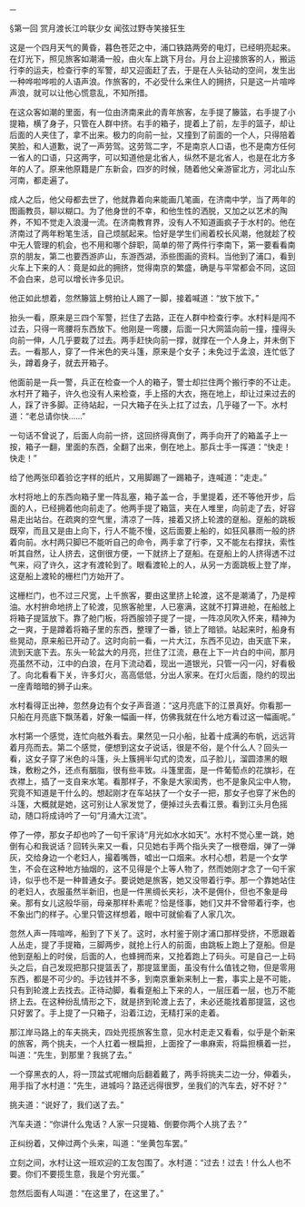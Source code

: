     一 

   §第一回 赏月渡长江吟联少女 闻弦过野寺笑接狂生

   这是一个四月天气的黄昏，暮色苍茫之中，浦口铁路两旁的电灯，已经明亮起来。在灯光下，照见旅客如潮涌一般，由火车上跳下月台。月台上迎接旅客的人，搬运行李的运夫，检查行李的军警，却又迎面赶了去，于是在人头钻动的空间，发生出一种哗啦哗啦的人语声浪。作旅客的，不必受什么来住人的拥挤，只是这一片喧哗声浪，就可以让他心慌意乱，不知所措。

   在这众客如潮的里面，有一位由济南来此的青年旅客，左手提了籐篮，右手提了小提箱，横了身子，只管在人群中挤。右手的箱子，提着上了前，左手的篮子，却让后面的人夹住了，拿不出来。极力的向前一扯，又撞到了前面的一个人，只得陪着笑脸，和人道歉，说了一声劳驾。这劳驾二字，不是南京人口语，也不是南方任何一省人的口语，只这两字，可以知道他是北省人，纵然不是北省人，也是在北方多年的人了。原来他原籍是广东新会，四岁的时候，随着他父亲游宦北方，河北山东河南，都走遍了。

   成人之后，他父母都去世了，他就靠着向来能画几笔画，在济南中学，当了两年的图画教员，聊以糊口。为了他身世的不幸，和他生性的洒脱，又加之以艺术的陶养，不知不觉走入浪漫一流。在济南教育界，没有人不知道画疯子于水村的。他在济南过了两年粉笔生活，自己烦腻起来。恰好是学生们闹着校长风潮，他就趁了校中无人管理的机会，也不用和哪个辞职，简单的带了两件行李南下，第一要看看南京的朋友，第二也要西游庐山，东游西湖，添些图画的资料。当他到了浦口，看到火车上下来的人：竟是如此的拥挤，觉得南京的繁盛，确是与平常都会不同，这回不会白来，总可以增长许多见识。

   他正如此想着，忽然籐篮上劈拍让人踢了一脚，接着喊道：“放下放下。”

   抬头一看，原来是三四个军警，拦住了去路，正在人群中检查行李。水村料是闯不过去，只得一弯腰将东西放下。他刚是一弯腰，后面一只大网篮向前一撞，撞得头向前一伸，人几乎要栽了过去。两手赶快向前一撑，就撑在一个人身上，并未倒下去。一看那人，穿了一件米色的夹斗篷，原来是个女子；未免过于孟浪，连忙低了头，蹲着身子，就去开箱子。

   他面前是一兵一警，兵正在检查一个人的箱子，警士却拦住两个搬行李的不让走。水村开了箱子，许久也没有人来检查，手上搭的大衣，拖在地上，却让过来过去的人，踩了许多脚。正待站起，一只大箱子在头上扛了过去，几乎碰了一下。水村道：“老总请你快……”

   一句话不曾说了，后面人向前一挤，这回挤得真倒了，两手向开了的箱盖子上一按，箱子一翻，里面的东西，全翻了出来，倒在地上。那兵士手一挥道：“快走！快走！”

   给了他两张印着验讫字样的纸片，又用脚踢了一踢箱子，连喊道：“走走。”

   水村将地上的东西向箱子里一阵乱塞，箱子盖一合，手里提着，还不等他开步，后面的人，已经拥着他向前走了。他两手提了箱篮，夹在人堆里，向前走了去，好容易走出站台。在疏爽的空气里，清凉了一阵，接着又挤上轮渡的趸船。趸船的跳板既窄，而且又是由上向下，行人不能不慢，这后面要上船的，如狂风暴雨一般的挤着向前。水村两只脚已不能听自己的命令，两手拿了行李，又不能左右撑扶，索性听其自然，让人挤去，这倒很方便，一下就挤上了趸船。在趸船上的人挤得透不过气来，闷了许久，这才有渡轮到了。眼看渡轮上的人，从另一方面跳板上登了岸，这趸船上渡轮的栅栏门方始开了。

   这栅栏门，也不过三尺宽，上千旅客，要由这里挤上轮渡，这不是潮涌了，乃是榨油。水村拚命地挤上了轮渡，见旅客舱里，人已塞满，这就不打算进舱，在船舷上将箱子提篮放下。靠了舱门板，将西服领子提了一提，一阵凉风吹入怀来，精神为之一爽，于是蹲着将箱子里的东西，整理了一番，锁上了暗锁。站起来时，船身有些晃动，原来船已开动了。这时向前一看，一片大江，东西不见边，由天底下来，流到天底下去。东头一轮盆大的月亮，拦住了江流，悬在上下一片白的中间，那月亮虽然不动，江中的白浪，在月下流动着，现出一道银光，只管一闪一闪，好看极了。向北看看下关，许多灯火，高高低低，分出人家来。在灯火后面，隐约的现出一座青暗暗的狮子山来。

   水村看得正出神，忽然身边有个女子声音道：“这月亮底下的江景真好。你看那一只船在月亮底下飘荡着，好象一幅画一样，仿佛我就在什么地方看过这一幅画呢。”

   水村第一个感觉，连忙向舷外看去。果然见一只小船，扯着十成满的布帆，远远背着月亮而去。第二个感觉，便想到这女子说话，很是不俗，是个什么人？回头一看，这女子穿了米色的斗篷，头上簇拥半勾式的烫发，瓜子脸儿，溜圆漆黑的眼珠，敷粉之外，还点有胭脂，很有些丰致。斗篷里面，是一件葡萄点的花旗衫，在衣襟上，插了一支自来水笔。看那样子，不象是大家闺秀，也不是象风尘中人物，究竟不知道是干什么的。想起刚才在车站扶了一个女子一把，那女子也穿了米色的斗篷，大概就是她，这可别让人家发觉了，便掉过头去看江景。看到江头月色摇动，随口将成诗吟了一句“月涌大江流”。

   停了一停，那女子却也吟了一句千家诗“月光如水水如天”。水村不觉心里一跳，她倒有心和我说话？回转头来又一看，只见她右手两个指头夹了一根卷烟，弹了一弹灰，交给身边一个老妇人，撮着嘴唇，嘘出一口烟来。水村心想，若是一个女学生，不会在这种地方抽烟的，这不见得是个上等人物了，然而她刚才念了一句千家诗，似乎也不是一种普通女子。要说她是旅客，她又没带着行李。那一个靠她站住的老妇人，衣服虽然半新旧，也是一件黑绸长夹衫，决不是佣仆，但也不象是母亲。那有女儿这般华丽，母亲那样朴素呢？恰是怪事，她们又并不曾带着行李，也不象出门的样子。心里只管这样想着，眼中可就偷看了人家几次。

   忽然人声一阵喧哗，船到了下关了。这时，水村鉴于刚才浦口那样受挤，不愿跟着人丛走，提了手提箱，三脚两步，就抢上行人的前面，由跳板上跑上了趸船。但是他到趸船上的时侯，后面的人，也蜂拥而来，又抢着跑上了码头。可是自己一上码头之后，自己发现把那只提篮丢了，那提篮里面，虽没有什么值钱之物，但是零用东西，都是不可少的。手边钱并不多，到南京重新来制上一套，事实上是不可能，只有到轮渡上去找去。正待动脚，看看趸船上下来的人，一层压着一层，也万不能挤上去。在这种纷乱情形之下，就是挤到轮渡上去了，未必还能找着那提篮，这也只好罢了。手上提了一只箱子，沿着江边，无精打采的走着。

   那江岸马路上的车夫挑夫，四处兜揽旅客生意，见水村走走又看看，似乎是个新来的旅客，两个挑夫，一个人扛着一根扁担，上面拴了一串麻索，将扁担横着一拦，叫道：“先生，到那里？我挑了去。”

   一个穿黑衣的人，将一顶盆式呢帽向后翻着戴了，两手将挑夫二边一分，伸着头，用手指了水村道：“先生，进城吗？路还远得很罗，坐我们的汽车去，好不好？”

   挑夫道：“说好了，我们送了去。”

   汽车夫道：“你讲什么鬼话？人家一只提箱、倒要你两个人挑了去？”

   正纠纷着，又伸过两个头来，叫道：“坐黄包车罢。”

   立刻之间，水村让这一班欢迎的工友包围了。水村道：“过去！过去！什么人也不要。你们不要揽生意，我是个穷光蛋。”

   忽然后面有人叫道：“在这里了，在这里了。”

